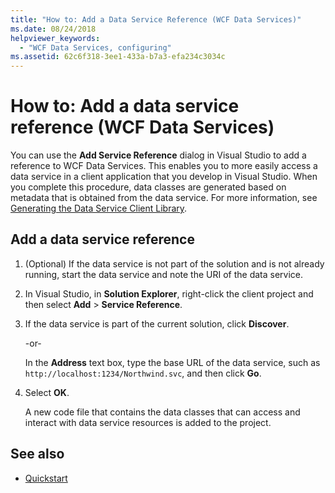 ```yaml
---
title: "How to: Add a Data Service Reference (WCF Data Services)"
ms.date: 08/24/2018
helpviewer_keywords:
  - "WCF Data Services, configuring"
ms.assetid: 62c6f318-3ee1-433a-b7a3-efa234c3034c
---
```

# How to: Add a data service reference (WCF Data Services)

You can use the **Add Service Reference** dialog in Visual Studio to add a reference to WCF Data Services. This enables you to more easily access a data service in a client application that you develop in Visual Studio. When you complete this procedure, data classes are generated based on metadata that is obtained from the data service. For more information, see [Generating the Data Service Client Library](../../../../docs/framework/data/wcf/generating-the-data-service-client-library-wcf-data-services.md).

## Add a data service reference

1. (Optional) If the data service is not part of the solution and is not already running, start the data service and note the URI of the data service.

2. In Visual Studio, in **Solution Explorer**, right-click the client project and then select **Add** > **Service Reference**.

3. If the data service is part of the current solution, click **Discover**.

     -or-

     In the **Address** text box, type the base URL of the data service, such as `http://localhost:1234/Northwind.svc`, and then click **Go**.

4. Select **OK**.

     A new code file that contains the data classes that can access and interact with data service resources is added to the project.

## See also

- [Quickstart](../../../../docs/framework/data/wcf/quickstart-wcf-data-services.md)